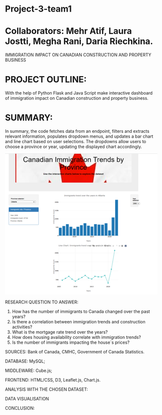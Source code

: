 # Project-3-team1
# Collaborators: Mehr Atif, Laura Jostti, Megha Rani, Daria Riechkina.

IMMIGRATION IMPACT ON CANADIAN CONSTRUCTION AND PROPERTY BUSINESS

# PROJECT OUTLINE:
With the help of Python Flask and Java Script make interactive dashboard of immigration impact
on Canadian construction and property business.

# SUMMARY:
In summary, the code fetches data from an endpoint, filters and extracts relevant information, populates dropdown menus, and updates a bar chart and line chart based on user selections. The dropdowns allow users to choose a province or year, updating the displayed chart accordingly.

![The screenshot](/screenshots/Screenshot%202023-12-12%20182816.png)


RESEARCH QUESTION TO ANSWER:
1. How has the number of immigrants to Canada changed over the past years?
2. Is there a correlation between immigration trends and construction activities?
3. What is the mortgage rate trend over the years?
4. How does housing availability correlate with immigration trends?
5. Is the number of immigrants impacting the house`s prices?

SOURCES: 
Bank of Canada, CMHC, Government of Canada Statistics.




DATABASE: 
MySQL;

MIDDLEWARE: 
Cube.js;

FRONTEND: 
HTML/CSS, D3, Leaflet.js, Chart.js.

ANALYSIS WITH THE CHOSEN DATASET:



DATA VISUALISATION


CONCLUSION:

